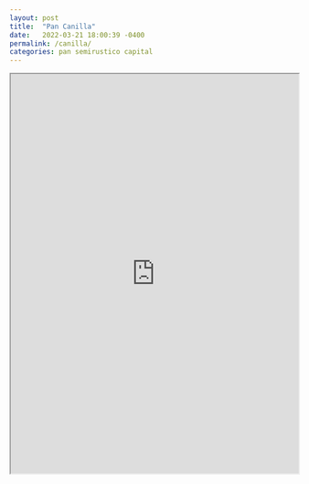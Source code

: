 ```yaml
---
layout: post
title:  "Pan Canilla"
date:   2022-03-21 18:00:39 -0400
permalink: /canilla/
categories: pan semirustico capital
---
```


<iframe src="https://drive.google.com/file/d/146kjzDl6ESqT7gdwoDcPbzb3vWLJqWh3/view?usp=sharing" width="100%" height="700px">

